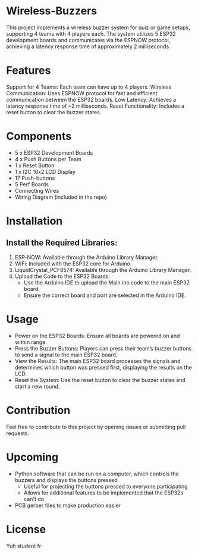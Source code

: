 # Wireless-Buzzers
This project implements a wireless buzzer system for quiz or game setups, supporting 4 teams with 4 players each. The system utilizes 5 ESP32 development boards and communicates via the ESPNOW protocol, achieving a latency response time of approximately 2 milliseconds.

# Features
Support for 4 Teams: Each team can have up to 4 players.
Wireless Communication: Uses ESPNOW protocol for fast and efficient communication between the ESP32 boards.
Low Latency: Achieves a latency response time of ~2 milliseconds.
Reset Functionality: Includes a reset button to clear the buzzer states.

# Components
* 5 x ESP32 Development Boards
* 4 x Push Buttons per Team
* 1 x Reset Button
* 1 x I2C 16x2 LCD Display
* 17 Push-buttons
* 5 Perf Boards 
* Connecting Wires
* Wiring Diagram (included in the repo) 

# Installation
## Install the Required Libraries:
1. ESP-NOW: Available through the Arduino Library Manager.
2. WiFi: Included with the ESP32 core for Arduino.
3. LiquidCrystal_PCF8574: Available through the Arduino Library Manager.
4. Upload the Code to the ESP32 Boards:
    - Use the Arduino IDE to upload the Main.ino code to the main ESP32 board.
    - Ensure the correct board and port are selected in the Arduino IDE.

# Usage
* Power on the ESP32 Boards: Ensure all boards are powered on and within range.
* Press the Buzzer Buttons: Players can press their team’s buzzer buttons to send a signal to the main ESP32 board.
* View the Results: The main ESP32 board processes the signals and determines which button was pressed first, displaying the results on the LCD.
* Reset the System: Use the reset button to clear the buzzer states and start a new round.

# Contribution
Feel free to contribute to this project by opening issues or submitting pull requests.

# Upcoming 
* Python software that can be run on a computer, which controls the buzzers and displays the buttons pressed
    * Useful for projecting the buttons pressed to everyone participating
    * Allows for additional features to be implemented that the ESP32s can't do  
* PCB gerber files to make production easier

# License
Yuh student fr
